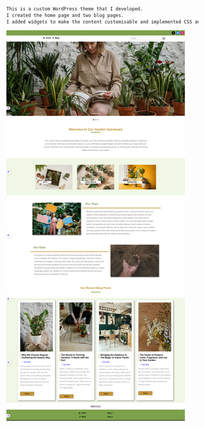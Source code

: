 

```markdown
This is a custom WordPress theme that I developed.
I created the home page and two blog pages.
I added widgets to make the content customisable and implemented CSS animations for images on hover.
```

![alt text](img/WordPress-My-Custom-Theme.jpg)

